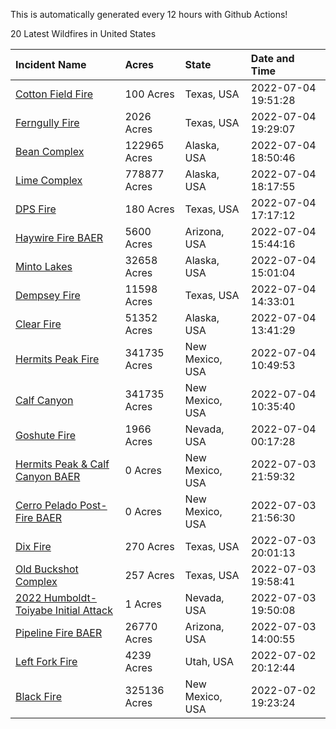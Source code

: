 This is automatically generated every 12 hours with Github Actions!

20 Latest Wildfires in United States

 | Incident Name | Acres | State | Date and Time |
|:---|:---|:---|:---|
| [Cotton Field Fire](https://inciweb.nwcg.gov/incident/8200/) | 100 Acres | Texas, USA | 2022-07-04 19:51:28 |
| [Ferngully Fire](https://inciweb.nwcg.gov/incident/8199/) | 2026 Acres | Texas, USA | 2022-07-04 19:29:07 |
| [Bean Complex](https://inciweb.nwcg.gov/incident/8183/) | 122965 Acres | Alaska, USA | 2022-07-04 18:50:46 |
| [Lime Complex](https://inciweb.nwcg.gov/incident/8173/) | 778877 Acres | Alaska, USA | 2022-07-04 18:17:55 |
| [DPS Fire](https://inciweb.nwcg.gov/incident/8198/) | 180 Acres | Texas, USA | 2022-07-04 17:17:12 |
| [Haywire Fire BAER](https://inciweb.nwcg.gov/incident/8179/) | 5600 Acres | Arizona, USA | 2022-07-04 15:44:16 |
| [Minto Lakes](https://inciweb.nwcg.gov/incident/8182/) | 32658 Acres | Alaska, USA | 2022-07-04 15:01:04 |
| [Dempsey Fire](https://inciweb.nwcg.gov/incident/8174/) | 11598 Acres | Texas, USA | 2022-07-04 14:33:01 |
| [Clear Fire](https://inciweb.nwcg.gov/incident/8178/) | 51352 Acres | Alaska, USA | 2022-07-04 13:41:29 |
| [Hermits Peak Fire](https://inciweb.nwcg.gov/incident/8049/) | 341735 Acres | New Mexico, USA | 2022-07-04 10:49:53 |
| [Calf Canyon](https://inciweb.nwcg.gov/incident/8069/) | 341735 Acres | New Mexico, USA | 2022-07-04 10:35:40 |
| [Goshute Fire](https://inciweb.nwcg.gov/incident/8180/) | 1966 Acres | Nevada, USA | 2022-07-04 00:17:28 |
| [Hermits Peak & Calf Canyon BAER](https://inciweb.nwcg.gov/incident/8104/) | 0 Acres | New Mexico, USA | 2022-07-03 21:59:32 |
| [Cerro Pelado Post-Fire BAER](https://inciweb.nwcg.gov/incident/8118/) | 0 Acres | New Mexico, USA | 2022-07-03 21:56:30 |
| [Dix Fire](https://inciweb.nwcg.gov/incident/8197/) | 270 Acres | Texas, USA | 2022-07-03 20:01:13 |
| [Old Buckshot Complex](https://inciweb.nwcg.gov/incident/8194/) | 257 Acres | Texas, USA | 2022-07-03 19:58:41 |
| [2022 Humboldt-Toiyabe Initial Attack](https://inciweb.nwcg.gov/incident/8170/) | 1 Acres | Nevada, USA | 2022-07-03 19:50:08 |
| [Pipeline Fire BAER](https://inciweb.nwcg.gov/incident/8168/) | 26770 Acres | Arizona, USA | 2022-07-03 14:00:55 |
| [Left Fork Fire](https://inciweb.nwcg.gov/incident/8169/) | 4239 Acres | Utah, USA | 2022-07-02 20:12:44 |
| [Black Fire](https://inciweb.nwcg.gov/incident/8103/) | 325136 Acres | New Mexico, USA | 2022-07-02 19:23:24 |
